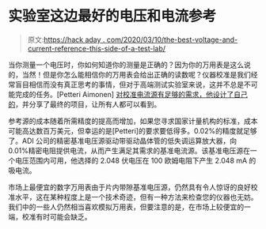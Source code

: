 # 实验室这边最好的电压和电流参考

> 原文:[https://hack aday . com/2020/03/10/the-best-voltage-and-current-reference-this-side-of-a-test-lab/](https://hackaday.com/2020/03/10/the-best-voltage-and-current-reference-this-side-of-a-test-lab/)

当你测量一个电压时，你如何知道你的测量是正确的？因为你的万用表是这么说的，当然！但是你怎么能相信你的万用表会给出正确的读数呢？仪器校准是我们经常盲目相信而没有真正思考的事情，但对于高端测试实验室来说，这并不总是不可能完成的任务。[Petteri Aimonen] [对校准电流源有足够的需求，他设计了自己的](http://essentialscrap.com/vref/)，并分享了最终的项目，让所有人都可以看到。

参考源的成本随着所需精度的提高而增加，如果您寻求国家计量机构的标准，成本可能高达数百万美元，但幸运的是[Petteri]的要求要低得多。0.02%的精度就足够了。ADI 公司的精密基准电压源驱动带驱动晶体管的低失调运算放大器，向 0.01%精密电阻提供电流，从而产生满足其需求的基准电流源。该基准电压源在一个电压范围内可用，他选择的 2.048 伏电压在 100 欧姆电阻下产生 2.048 mA 的吸电流。

市场上最便宜的数字万用表由于片内带隙基准电压源，仍然具有令人惊讶的良好校准水平，这在某种程度上是一个技术奇迹，但有一种方法来检查您的仪器也无妨。我们中的一些人仍然相当喜欢模拟万用表，但要注意的是，在市场上较便宜的一端，校准有时可能会缺乏。